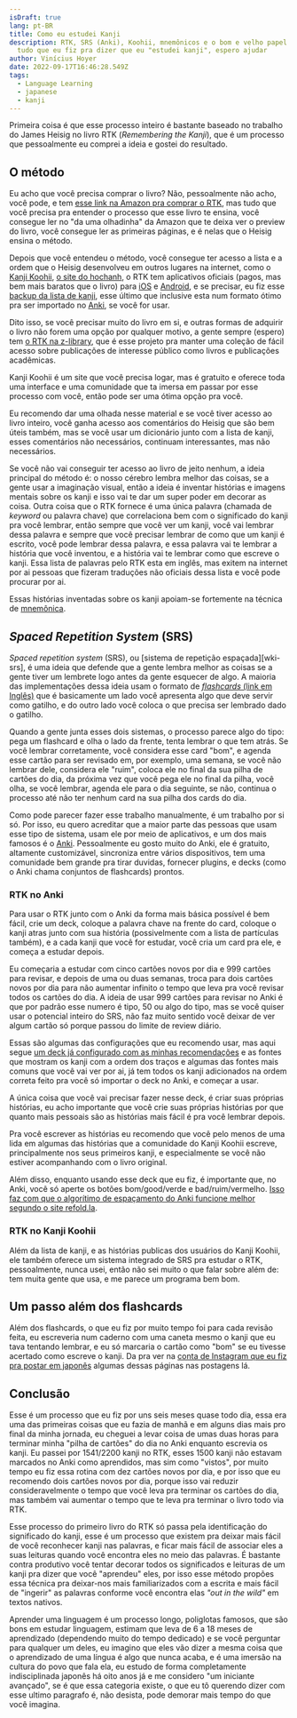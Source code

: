 ```yaml
---
isDraft: true
lang: pt-BR
title: Como eu estudei Kanji
description: RTK, SRS (Anki), Koohii, mnemônicos e o bom e velho papel e caneta,
  tudo que eu fiz pra dizer que eu "estudei kanji", espero ajudar
author: Vinícius Hoyer
date: 2022-09-17T16:46:28.549Z
tags:
  - Language Learning
  - japanese
  - kanji
---
```

Primeira coisa é que esse processo inteiro é bastante baseado no trabalho do James Heisig no livro RTK (_Remembering the Kanji_), que é um processo que pessoalmente eu comprei a ideia e gostei do resultado.

## O método

Eu acho que você precisa comprar o livro? Não, pessoalmente não acho, você pode, e tem [esse link na Amazon pra comprar o RTK][amazon-rtk], mas tudo que você precisa pra entender o processo que esse livro te ensina, você consegue ler no "da uma olhadinha" da Amazon que te deixa ver o preview do livro, você consegue ler as primeiras páginas, e é nelas que o Heisig ensina o método.

[amazon-rtk]: https://www.amazon.com.br/Remembering-Kanji-Complete-Japanese-Characters/dp/0824835921

Depois que você entendeu o método, você consegue ter acesso a lista e a ordem que o Heisig desenvolveu em outros lugares na internet, como o [Kanji Koohii][kanji-koohii], [o site do hochanh][hochanh], o RTK tem aplicativos oficiais (pagos, mas bem mais baratos que o livro) para [iOS][astore-rtk] e [Android][gplay-rtk], e se precisar, eu fiz esse [backup da lista de kanji][vhoyer-rtk], esse último que inclusive esta num formato ótimo pra ser importado no [Anki][anki], se você for usar.

[kanji-koohii]: https://kanji.koohii.com/
[hochanh]: https://hochanh.github.io/rtk/rtk1-v6/index.html
[gplay-rtk]: https://play.google.com/store/apps/details?id=com.mirai.rtk&hl=pt_BR&gl=US
[astore-rtk]: https://apps.apple.com/us/app/remembering-the-kanji/id424471278
[vhoyer-rtk]: https://github.com/vhoyer/anki-utils/blob/master/rtk-extractor/output.tsv
[anki]: https://apps.ankiweb.net/

Dito isso, se você precisar muito do livro em si, e outras formas de adquirir o livro não forem uma opção por qualquer motivo, a gente sempre (espero) tem [o RTK na z-library][zlib-rtk], que é esse projeto pra manter uma coleção de fácil acesso sobre publicações de interesse público como livros e publicações acadêmicas.

[zlib-rtk]: https://b-ok.lat/book/889250/889b8e
[wiki-zlib]: https://pt.wikipedia.org/wiki/Z-Library

Kanji Koohii é um site que você precisa logar, mas é gratuito e oferece toda uma interface e uma comunidade que ta imersa em passar por esse processo com você, então pode ser uma ótima opção pra você.

Eu recomendo dar uma olhada nesse material e se você tiver acesso ao livro inteiro, você ganha acesso aos comentários do Heisig que são bem úteis também, mas se você usar um dicionário junto com a lista de kanji, esses comentários não necessários, continuam interessantes, mas não necessários.

Se você não vai conseguir ter acesso ao livro de jeito nenhum, a ideia principal do método é: o nosso cérebro lembra melhor das coisas, se a gente usar a imaginação visual, então a ideia é inventar histórias e imagens mentais sobre os kanji e isso vai te dar um super poder em decorar as coisa. Outra coisa que o RTK fornece é uma única palavra (chamada de _keyword_ ou palavra chave) que correlaciona bem com o significado do kanji pra você lembrar, então sempre que você ver um kanji, você vai lembrar dessa palavra e sempre que você precisar lembrar de como que um kanji é escrito, você pode lembrar dessa palavra, e essa palavra vai te lembrar a história que você inventou, e a história vai te lembrar como que escreve o kanji. Essa lista de palavras pelo RTK esta em inglês, mas exitem na internet por ai pessoas que fizeram traduções não oficiais dessa lista e você pode procurar por ai.

Essas histórias inventadas sobre os kanji apoiam-se fortemente na técnica de [mnemônica][mnemonic].

[mnemonic]: https://pt.wikipedia.org/wiki/Mnem%C3%B3nica

## _Spaced Repetition System_ (SRS)

_Spaced repetition system_ (SRS), ou [sistema de repetição espaçada][wki-srs], é uma ideia que defende que a gente lembra melhor as coisas se a gente tiver um lembrete logo antes da gente esquecer de algo. A maioria das implementações dessa ideia usam o formato de [_flashcards_ (link em Inglês)][wiki-flashcards] que é basicamente um lado você apresenta algo que deve servir como gatilho, e do outro lado você coloca o que precisa ser lembrado dado o gatilho.

[wiki-srs]: https://pt.wikipedia.org/wiki/Repeti%C3%A7%C3%A3o_espa%C3%A7ada
[wiki-flashcards]: https://en.wikipedia.org/wiki/Flashcard

Quando a gente junta esses dois sistemas, o processo parece algo do tipo: pega um flashcard e olha o lado da frente, tenta lembrar o que tem atrás. Se você lembrar corretamente, você considera esse card "bom", e agenda esse cartão para ser revisado em, por exemplo, uma semana, se você não lembrar dele, considera ele "ruim", coloca ele no final da sua pilha de cartões do dia, da próxima vez que você pega ele no final da pilha, você olha, se você lembrar, agenda ele para o dia seguinte, se não, continua o processo até não ter nenhum card na sua pilha dos cards do dia.

Como pode parecer fazer esse trabalho manualmente, é um trabalho por si só. Por isso, eu quero acreditar que a maior parte das pessoas que usam esse tipo de sistema, usam ele por meio de aplicativos, e um dos mais famosos é o [Anki][anki]. Pessoalmente eu gosto muito do Anki, ele é gratuito, altamente customizável, sincroniza entre vários dispositivos, tem uma comunidade bem grande pra tirar duvidas, fornecer plugins, e decks (como o Anki chama conjuntos de flashcards) prontos.

### RTK no Anki

Para usar o RTK junto com o Anki da forma mais básica possível é bem fácil, crie um deck, coloque a palavra chave na frente do card, coloque o kanji atras junto com sua história (possivelmente com a lista de partículas também), e a cada kanji que você for estudar, você cria um card pra ele, e começa a estudar depois.

Eu começaria a estudar com cinco cartões novos por dia e 999 cartões para revisar, e depois de uma ou duas semanas, troca para dois cartões novos por dia para não aumentar infinito o tempo que leva pra você revisar todos os cartões do dia. A ideia de usar 999 cartões para revisar no Anki é que por padrão esse numero é tipo, 50 ou algo do tipo, mas se você quiser usar o potencial inteiro do SRS, não faz muito sentido você deixar de ver algum cartão só porque passou do limite de review diário.

Essas são algumas das configurações que eu recomendo usar, mas aqui segue [um deck já configurado com as minhas recomendações][anki-rkt-deck] e as fontes que mostram os kanji com a ordem dos traços e algumas das fontes mais comuns que você vai ver por ai, já tem todos os kanji adicionados na ordem correta feito pra você só importar o deck no Anki, e começar a usar.

[anki-rkt-deck]: https://drive.google.com/file/d/1WMZrUN4aUW9azJpgZX4vTmtMVoWKykAn/view?usp=sharing

A única coisa que você vai precisar fazer nesse deck, é criar suas próprias histórias, eu acho importante que você crie suas próprias histórias por que quanto mais pessoais são as histórias mais fácil é pra você lembrar depois.

Pra você escrever as histórias eu recomendo que você pelo menos de uma lida em algumas das histórias que a comunidade do Kanji Koohii escreve, principalmente nos seus primeiros kanji, e especialmente se você não estiver acompanhando com o livro original.

Além disso, enquanto usando esse deck que eu fiz, é importante que, no Anki, você só aperte os botões bom/good/verde e bad/ruim/vermelho. [Isso faz com que o algorítimo de espaçamento do Anki funcione melhor segundo o site refold.la][refoldla-anki].

[refoldla-anki]: https://refold.la/roadmap/stage-1/a/anki-setup

### RTK no Kanji Koohii

Além da lista de kanji, e as histórias publicas dos usuários do Kanji Koohii, ele também oferece um sistema integrado de SRS pra estudar o RTK, pessoalmente, nunca usei, então não sei muito o que falar sobre além de: tem muita gente que usa, e me parece um programa bem bom.

## Um passo além dos flashcards

Além dos flashcards, o que eu fiz por muito tempo foi para cada revisão feita, eu escreveria num caderno com uma caneta mesmo o kanji que eu tava tentando lembrar, e eu só marcaria o cartão como "bom" se eu tivesse acertado como escreve o kanji. Da pra ver na [conta de Instagram que eu fiz pra postar em japonês][insta-vhoyaa] algumas dessas páginas nas postagens lá.

[insta-vhoyaa]: https://www.instagram.com/vhoyaa/

## Conclusão

Esse é um processo que eu fiz por uns seis meses quase todo dia, essa era uma das primeiras coisas que eu fazia de manhã e em alguns dias mais pro final da minha jornada, eu cheguei a levar coisa de umas duas horas para terminar minha "pilha de cartões" do dia no Anki enquanto escrevia os kanji. Eu passei por 1541/2200 kanji no RTK, esses 1500 kanji não estavam marcados no Anki como aprendidos, mas sim como "vistos", por muito tempo eu fiz essa rotina com dez cartões novos por dia, e por isso que eu recomendo dois cartões novos por dia, porque isso vai reduzir consideravelmente o tempo que você leva pra terminar os cartões do dia, mas também vai aumentar o tempo que te leva pra terminar o livro todo via RTK.

Esse processo do primeiro livro do RTK só passa pela identificação do significado do kanji, esse é um processo que existem pra deixar mais fácil de você reconhecer kanji nas palavras, e ficar mais fácil de associar eles a suas leituras quando você encontra eles no meio das palavras. É bastante contra produtivo você tentar decorar todos os significados e leituras de um kanji pra dizer que você "aprendeu" eles, por isso esse método propões essa técnica pra deixar-nos mais familiarizados com a escrita e mais fácil de "ingerir" as palavras conforme você encontra elas _"out in the wild"_ em textos nativos.

Aprender uma linguagem é um processo longo, poliglotas famosos, que são bons em estudar linguagem, estimam que leva de 6 a 18 meses de aprendizado (dependendo muito do tempo dedicado) e se você perguntar para qualquer um deles, eu imagino que eles vão dizer a mesma coisa que o aprendizado de uma língua é algo que nunca acaba, e é uma imersão na cultura do povo que fala ela, eu estudo de forma completamente indisciplinada japonês há oito anos já e me considero "um iniciante avançado", se é que essa categoria existe, o que eu tô querendo dizer com esse ultimo paragrafo é, não desista, pode demorar mais tempo do que você imagina.
